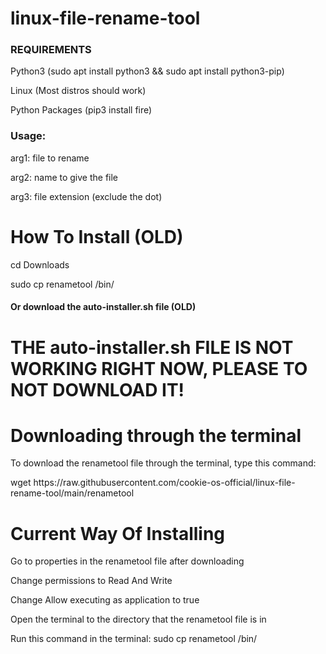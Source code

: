 # linux-file-rename-tool

### REQUIREMENTS

Python3 (sudo apt install python3 && sudo apt install python3-pip)


Linux (Most distros should work)


Python Packages (pip3 install fire)


### Usage:


arg1: file to rename

arg2: name to give the file

arg3: file extension (exclude the dot)




# How To Install (OLD)

cd Downloads

sudo cp renametool /bin/


#### Or download the auto-installer.sh file (OLD)


# THE auto-installer.sh FILE IS NOT WORKING RIGHT NOW, PLEASE TO NOT DOWNLOAD IT!

# Downloading through the terminal

To download the renametool file through the terminal, type this command:

wget https<area>://raw<area>.githubusercontent<area>.com/cookie-os-official/linux-file-rename-tool<area>/main/renametool


# Current Way Of Installing

Go to properties in the renametool file after downloading


Change permissions to Read And Write


Change Allow executing as application to true


Open the terminal to the directory that the renametool file is in

Run this command in the terminal: sudo cp renametool /bin/





